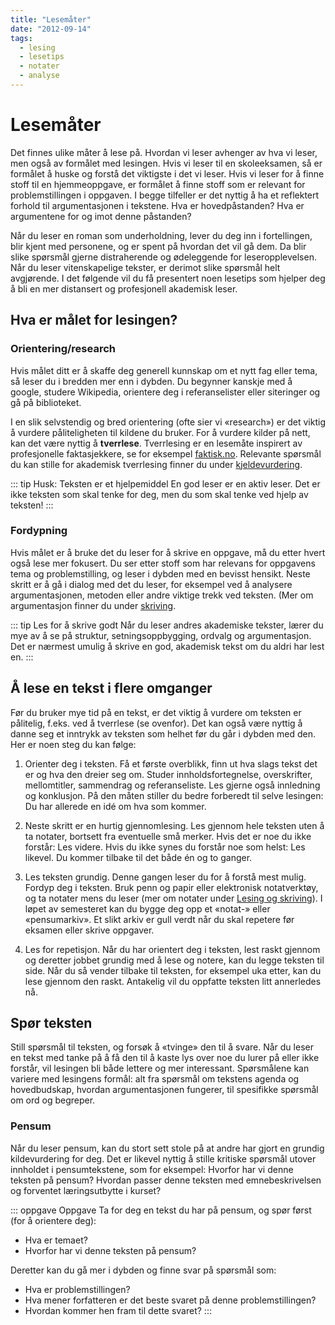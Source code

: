 ```yaml
---
title: "Lesemåter"
date: "2012-09-14"
tags: 
  - lesing
  - lesetips
  - notater 
  - analyse
---
```


# Lesemåter

Det finnes ulike måter å lese på. Hvordan vi leser avhenger av hva vi leser, men også av formålet med lesingen. Hvis vi leser til en skoleeksamen, så er formålet å huske og forstå det viktigste i det vi leser. Hvis vi leser for å finne stoff til en hjemmeoppgave, er formålet å finne stoff som er relevant for problemstillingen i oppgaven. I begge tilfeller er det nyttig å ha et reflektert forhold til argumentasjonen i tekstene. Hva er hovedpåstanden? Hva er argumentene for og imot denne påstanden?

Når du leser en roman som underholdning, lever du deg inn i fortellingen, blir kjent med personene, og er spent på hvordan det vil gå dem. Da blir slike spørsmål gjerne distraherende og ødeleggende for leseropplevelsen. Når du leser vitenskapelige tekster, er derimot slike spørsmål helt avgjørende. I det følgende vil du få presentert noen lesetips som hjelper deg å bli en mer distansert og profesjonell akademisk leser.  

## Hva er målet for lesingen?

### Orientering/research 
Hvis målet ditt er å skaffe deg generell kunnskap om et nytt fag eller tema, så leser du i bredden mer enn i dybden. Du begynner kanskje med å google, studere Wikipedia, orientere deg i referanselister eller siteringer og gå på biblioteket.

I en slik selvstendig og bred orientering (ofte sier vi «research») er det viktig å vurdere påliteligheten til kildene du bruker. For å vurdere kilder på nett, kan det være nyttig å **tverrlese**. Tverrlesing er en lesemåte inspirert av profesjonelle faktasjekkere, se for eksempel [faktisk.no](https://tenk.faktisk.no/elevopplegg/tverrlesing). Relevante spørsmål du kan stille for akademisk tverrlesing finner du under [kjeldevurdering](/kjeldebruk/kjeldevurdering.html).

::: tip Husk: Teksten er et hjelpemiddel 
En god leser er en aktiv leser. Det er ikke teksten som skal tenke for deg, men du som skal tenke ved hjelp av teksten!
::: 

### Fordypning
Hvis målet er å bruke det du leser for å skrive en oppgave, må du etter hvert også lese mer fokusert. Du ser etter stoff som har relevans for oppgavens tema og problemstilling, og leser i dybden med en bevisst hensikt. Neste skritt er å gå i dialog med det du leser, for eksempel ved å analysere argumentasjonen, metoden eller andre viktige trekk ved teksten. (Mer om argumentasjon finner du under [skriving](/skriving/argumentere-redegjore-drofte.html).

::: tip Les for å skrive godt 
Når du leser andres akademiske tekster, lærer du mye av å se på struktur, setningsoppbygging, ordvalg og argumentasjon. Det er nærmest umulig å skrive en god, akademisk tekst om du aldri har lest en.
::: 

## Å lese en tekst i flere omganger

Før du bruker mye tid på en tekst, er det viktig å vurdere om teksten er pålitelig, f.eks. ved å tverrlese (se ovenfor). Det kan også være nyttig å danne seg et inntrykk av teksten som helhet før du går i dybden med den. Her er noen steg du kan følge:

1.	Orienter deg i teksten. Få et første overblikk, finn ut hva slags tekst det er og hva den dreier seg om. Studer innholdsfortegnelse, overskrifter, mellomtitler, sammendrag og referanseliste. Les gjerne også innledning og konklusjon. På den måten stiller du bedre forberedt til selve lesingen: Du har allerede en idé om hva som kommer.

2.	Neste skritt er en hurtig gjennomlesing. Les gjennom hele teksten uten å ta notater, bortsett fra eventuelle små merker. Hvis det er noe du ikke forstår: Les videre. Hvis du ikke synes du forstår noe som helst: Les likevel. Du kommer tilbake til det både én og to ganger.

3.	Les teksten grundig. Denne gangen leser du for å forstå mest mulig. Fordyp deg i teksten. Bruk penn og papir eller elektronisk notatverktøy, og ta notater mens du leser (mer om notater under [Lesing og skriving](/studieteknikk/lesing-og-skriving.html)). I løpet av semesteret kan du bygge deg opp et «notat-» eller «pensumarkiv». Et slikt arkiv er gull verdt når du skal repetere før eksamen eller skrive oppgaver.

4.	Les for repetisjon. Når du har orientert deg i teksten, lest raskt gjennom og deretter jobbet grundig med å lese og notere, kan du legge teksten til side. Når du så vender tilbake til teksten, for eksempel uka etter, kan du lese gjennom den raskt. Antakelig vil du oppfatte teksten litt annerledes nå.

## Spør teksten

Still spørsmål til teksten, og forsøk å «tvinge» den til å svare. Når du leser en tekst med tanke på å få den til å kaste lys over noe du lurer på eller ikke forstår, vil lesingen bli både lettere og mer interessant. Spørsmålene kan variere med lesingens formål: alt fra spørsmål om tekstens agenda og hovedbudskap, hvordan argumentasjonen fungerer, til spesifikke spørsmål om ord og begreper. 

### Pensum 
Når du leser pensum, kan du stort sett stole på at andre har gjort en grundig kildevurdering for deg. Det er likevel nyttig å stille kritiske spørsmål utover innholdet i pensumtekstene, som for eksempel: Hvorfor har vi denne teksten på pensum? Hvordan passer denne teksten med emnebeskrivelsen og forventet læringsutbytte i kurset? 


::: oppgave Oppgave
Ta for deg en tekst du har på pensum, og spør først (for å orientere deg): 
- Hva er temaet? 
- Hvorfor har vi denne teksten på pensum? 

Deretter kan du gå mer i dybden og finne svar på spørsmål som: 
- Hva er problemstillingen? 
- Hva mener forfatteren er det beste svaret på denne problemstillingen? 
- Hvordan kommer hen fram til dette svaret?
:::

